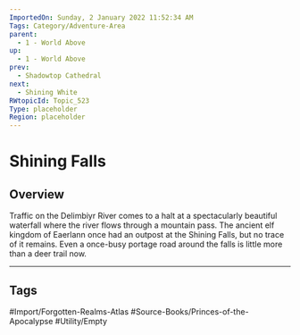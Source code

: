 ```yaml
---
ImportedOn: Sunday, 2 January 2022 11:52:34 AM
Tags: Category/Adventure-Area
parent:
  - 1 - World Above
up:
  - 1 - World Above
prev:
  - Shadowtop Cathedral
next:
  - Shining White
RWtopicId: Topic_523
Type: placeholder
Region: placeholder
---
```

# Shining Falls
## Overview
Traffic on the Delimbiyr River comes to a halt at a spectacularly beautiful waterfall where the river flows through a mountain pass. The ancient elf kingdom of Eaerlann once had an outpost at the Shining Falls, but no trace of it remains. Even a once-busy portage road around the falls is little more than a deer trail now.


---
## Tags
#Import/Forgotten-Realms-Atlas #Source-Books/Princes-of-the-Apocalypse #Utility/Empty

